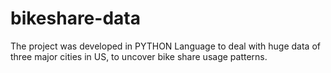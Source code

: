 # bikeshare-data
The project was developed in PYTHON Language to deal with huge data of three major cities in US, to uncover bike share usage patterns.    
